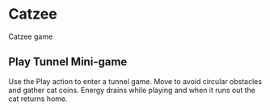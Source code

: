 # Catzee
Catzee game

## Play Tunnel Mini-game
Use the Play action to enter a tunnel game. Move to avoid circular obstacles and gather cat coins. Energy drains while playing and when it runs out the cat returns home.
